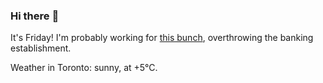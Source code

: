 ### Hi there :wave:

It's Friday! I'm probably working for [this bunch](https://github.com/kohofinancial), overthrowing the banking establishment.

Weather in Toronto: sunny, at +5°C.
